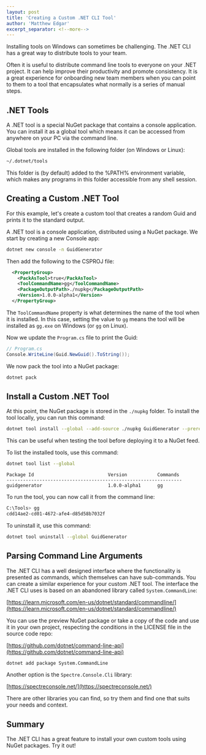 ```yaml
---
layout: post
title: 'Creating a Custom .NET CLI Tool'
author: 'Matthew Edgar'
excerpt_separator: <!--more-->
---
```


Installing tools on Windows can sometimes be challenging. The .NET CLI has a great way to distribute
tools to your team.

<!--more-->

Often it is useful to distribute command line tools to everyone on your .NET project. It can help
improve their productivity and promote consistency. It is a great experience for onboarding new
team members when you can point to them to a tool that encapsulates what normally is a series of
manual steps.

## .NET Tools

A .NET tool is a special NuGet package that contains a console application. You can install it as a
global tool which means it can be accessed from anywhere on your PC via the command line.

Global tools are installed in the following folder (on Windows or Linux):

```bash
~/.dotnet/tools
```

This folder is (by default) added to the %PATH% environment variable, which makes any programs in
this folder accessible from any shell session.

## Creating a Custom .NET Tool

For this example, let's create a custom tool that creates a random Guid and prints it to the
standard output.


A .NET tool is a console application, distributed using a NuGet package. We start by creating a new
Console app:

```bash
dotnet new console -n GuidGenerator
```

Then add the following to the CSPROJ file:

```xml
  <PropertyGroup>
    <PackAsTool>true</PackAsTool>
    <ToolCommandName>gg</ToolCommandName>
    <PackageOutputPath>./nupkg</PackageOutputPath>
    <Version>1.0.0-alpha1</Version>
  </PropertyGroup>
```

The `ToolCommandName` property is what determines the name of the tool when it is installed. In this
case, setting the value to `gg` means the tool will be installed as `gg.exe` on Windows (or `gg` on
Linux).

Now we update the `Program.cs` file to print the Guid:

```csharp
// Program.cs
Console.WriteLine(Guid.NewGuid().ToString());
```

We now pack the tool into a NuGet package:

```bash
dotnet pack
```

## Install a Custom .NET Tool

At this point, the NuGet package is stored in the `./nupkg` folder. To install the tool locally, you
can run this command:

```bash
dotnet tool install --global --add-source ./nupkg GuidGenerator --prerelease
```

This can be useful when testing the tool before deploying it to a NuGet feed.

To list the installed tools, use this command:

```bash
dotnet tool list --global
```

```text
Package Id                           Version           Commands
----------------------------------------------------------------
guidgenerator                        1.0.0-alpha1      gg
```

To run the tool, you can now call it from the command line:

```bash
C:\Tools> gg
cdd14ae2-cd01-4672-afe4-d85d58b7032f
```

To uninstall it, use this command:

```bash
dotnet tool uninstall --global GuidGenerator
```

## Parsing Command Line Arguments

The .NET CLI has a well designed interface where the functionality is presented as commands, which
themselves can have sub-commands. You can create a similar experience for your custom .NET tool. The
interface the .NET CLI uses is based on an abandoned library called `System.CommandLine`:

[https://learn.microsoft.com/en-us/dotnet/standard/commandline/](https://learn.microsoft.com/en-us/dotnet/standard/commandline/)

You can use the preview NuGet package or take a copy of the code and use it in your own project,
respecting the conditions in the LICENSE file in the source code repo:

[https://github.com/dotnet/command-line-api](https://github.com/dotnet/command-line-api)

```bash
dotnet add package System.CommandLine
```

Another option is the `Spectre.Console.Cli` library:

[https://spectreconsole.net/](https://spectreconsole.net/)

There are other libraries you can find, so try them and find one that suits your needs and context.

## Summary

The .NET CLI has a great feature to install your own custom tools using NuGet packages. Try it out!
